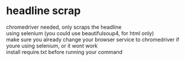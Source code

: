 # headline scrap
chromedriver needed, only scraps the headline
<br>using selenium (you could use beautifulsoup4, for html only)
<br>make sure you already change your browser service to chromedriver if youre using selenium, or it wont work
<br>
install require.txt before running your command

